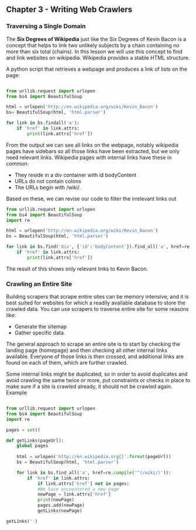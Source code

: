 ## Chapter 3 - Writing Web Crawlers

### Traversing a Single Domain

The **Six Degrees of Wikipedia** just like the Six Degrees of Kevin Bacon is a concept that helps to link two unlikely subjects by a chain containing no more than six total (chains). In this lesson we will use this concept to find and link websites on wikipedia. Wikipedia provides a stable HTML structure.

A python script that retrieves a webpage and produces a link of lists on the page:

```python 

from urllib.request import urlopen
from bs4 import BeautifulSoup

html = urlopen('http://en.wikipedia.org/wiki/Kevin_Bacon')
bs= BeautifulSoup(html, 'html.parser')

for link in bs.findall('a'):
    if 'href' in link.attrs:
        print(link.attrs['href'])
```

From the output we can see all links on the webpage, notably wikipedia pages have sidebars so all those links have been extracted, but we only need relevant links. Wikipedia pages with internal links have these in common:
- They reside in a div container with id bodyContent
- URLs do not contain colons
- The URLs begin with /wiki/.

Based on these, we can revise our code to filter the irrelevant links out

```python
from urllib.request import urlopen
from bs4 import BeautifulSoup
import re

html = urlopen('http://en.wikipedia.org/wiki/Kevin_Bacon')
bs = BeautifulSoup(html, 'html.parser')

for link in bs.find('div', {'id':'bodyContent'}).find_all('a', href=re.compile('^(/wiki/)((?!:).)*$')):
    if 'href' in link.attrs:
        print(link.attrs['href'])
```
The result of this shows only relevant links to Kevin Bacon.

### Crawling an Entire Site
Building scrapers that scrape entire sites can be memory intensive, and it is best suited for websites for which a readily available database to store the crawled data. 
You can use scrapers to traverse entire site for some reasons like:
- Generate the sitemap
- Gather specific data 

The general approach to scrape an entire site is to start by checking the landing page (homepage) and then checking all other internal links available. Everyone of those links is then crossed, and additional links are found on each of them, which are further crawled. 

Some internal links might be duplicated, so in order to avoid duplicates and avoid crawling the same twice or more, put constraints or checks in place to make sure if a site is crawled already, it should not be crawled again. Example

```python

from urllib.request import urlopen
from bs4 import BeautifulSoup
import re

pages = set()

def getLinks(pageUrl):
    global pages
    
    html = urlopen('http://en.wikipedia.org{}'.format(pageUrl))
    bs = BeautifulSoup(html, 'html.parser')

    for link in bs.find_all('a', href=re.compile('^(/wiki/)')):
        if 'href' in link.attrs:
            if link.attrs['href'] not in pages:
            #We have encountered a new page
            newPage = link.attrs['href']
            print(newPage)
            pages.add(newPage)
            getLinks(newPage)

getLinks('')
```





